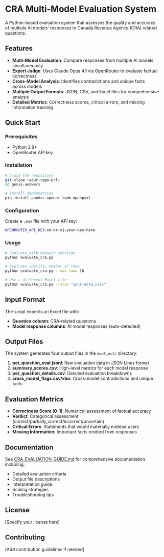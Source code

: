# CRA Multi-Model Evaluation System

A Python-based evaluation system that assesses the quality and accuracy of multiple AI models' responses to Canada Revenue Agency (CRA) related questions.

## Features

- **Multi-Model Evaluation**: Compare responses from multiple AI models simultaneously
- **Expert Judge**: Uses Claude Opus 4.1 via OpenRouter to evaluate factual correctness
- **Cross-Model Analysis**: Identifies contradictions and unique facts across models
- **Multiple Output Formats**: JSON, CSV, and Excel files for comprehensive analysis
- **Detailed Metrics**: Correctness scores, critical errors, and missing information tracking

## Quick Start

### Prerequisites

- Python 3.8+
- OpenRouter API key

### Installation

```bash
# Clone the repository
git clone <your-repo-url>
cd genai-answers

# Install dependencies
pip install pandas openai tqdm openpyxl
```

### Configuration

Create a `.env` file with your API key:
```bash
OPENROUTER_API_KEY=sk-or-v1-your-key-here
```

### Usage

```bash
# Evaluate with default settings
python evaluate_cra.py

# Evaluate specific number of rows
python evaluate_cra.py --max-rows 10

# Use a different Excel file
python evaluate_cra.py --xlsx "your-data.xlsx"
```

## Input Format

The script expects an Excel file with:
- **Question column**: CRA-related questions
- **Model response columns**: AI model responses (auto-detected)

## Output Files

The system generates four output files in the `eval_out/` directory:

1. **per_question_eval.jsonl**: Raw evaluation data in JSON Lines format
2. **summary_scores.csv**: High-level metrics for each model response
3. **per_question_details.csv**: Detailed evaluation breakdowns
4. **cross_model_flags.csv/xlsx**: Cross-model contradictions and unique facts

## Evaluation Metrics

- **Correctness Score (0-1)**: Numerical assessment of factual accuracy
- **Verdict**: Categorical assessment (correct/partially_correct/incorrect/uncertain)
- **Critical Errors**: Statements that would materially mislead users
- **Missing Information**: Important facts omitted from responses

## Documentation

See [CRA_EVALUATION_GUIDE.md](CRA_EVALUATION_GUIDE.md) for comprehensive documentation including:
- Detailed evaluation criteria
- Output file descriptions
- Interpretation guide
- Scaling strategies
- Troubleshooting tips

## License

[Specify your license here]

## Contributing

[Add contribution guidelines if needed]